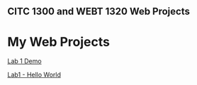 ## CITC 1300 and WEBT 1320 Web Projects
 
<h1> My Web Projects</h1>

<a href="lab1demo/index.html">Lab 1 Demo</a>

<a href="lab1/index.html" target="_blank">Lab1 - Hello World</a>